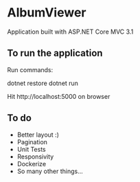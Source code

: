 # AlbumViewer
Application built with ASP.NET Core MVC 3.1

## To run the application
Run commands:

dotnet restore
dotnet run

Hit http://localhost:5000 on browser

## To do
- Better layout :)
- Pagination
- Unit Tests
- Responsivity
- Dockerize
- So many other things...